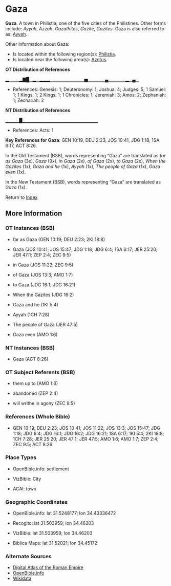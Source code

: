 # Gaza
**Gaza**. 
A town in Philistia; one of the five cities of the Philistines. 
Other forms include: 
*Ayyah*, *Azzah*, *Gazathites*, *Gazite*, *Gazites*. 
Gaza is also referred to as: 
[Ayyah](Ayyah.md). 




Other information about Gaza:


* Is located within the following region(s): 
[Philistia](Philistine.md). 
* Is located near the following area(s): 
[Azotus](Azotus.md). 


**OT Distribution of References**

▂▁▁▁▂▇█▁▂▁▂▂▂▁▁▁▁▁▁▁▁▁▁▅▁▁▁▁▁▄▁▁▁▁▁▂▁▄▁
* References: Genesis: 1; Deuteronomy: 1; Joshua: 4; Judges: 5; 1 Samuel: 1; 1 Kings: 1; 2 Kings: 1; 1 Chronicles: 1; Jeremiah: 3; Amos: 2; Zephaniah: 1; Zechariah: 2

**NT Distribution of References**

▁▁▁▁█▁▁▁▁▁▁▁▁▁▁▁▁▁▁▁▁▁▁▁▁▁▁
* References: Acts: 1



**Key References for Gaza**: 
GEN 10:19, DEU 2:23, JOS 10:41, JDG 1:18, 1SA 6:17, ACT 8:26. 


In the Old Testament (BSB), words representing “Gaza” are translated as 
*far as Gaza* (3x), *Gaza* (9x), *in Gaza* (2x), *of Gaza* (2x), *to Gaza* (2x), *When the Gazites* (1x), *Gaza and he* (1x), *Ayyah* (1x), *The people of Gaza* (1x), *Gaza even* (1x). 


In the New Testament (BSB), words representing “Gaza” are translated as 
*Gaza* (1x). 


Return to [Index](00-Index.md)

## More Information

### OT Instances (BSB)

* far as Gaza (GEN 10:19; DEU 2:23; 2KI 18:8)

* Gaza (JOS 10:41; JOS 15:47; JDG 1:18; JDG 6:4; 1SA 6:17; JER 25:20; JER 47:1; ZEP 2:4; ZEC 9:5)

* in Gaza (JOS 11:22; ZEC 9:5)

* of Gaza (JOS 13:3; AMO 1:7)

* to Gaza (JDG 16:1; JDG 16:21)

* When the Gazites (JDG 16:2)

* Gaza and he (1KI 5:4)

* Ayyah (1CH 7:28)

* The people of Gaza (JER 47:5)

* Gaza even (AMO 1:6)



### NT Instances (BSB)

* Gaza (ACT 8:26)



### OT Subject Referents (BSB)

* them up to (AMO 1:6)

* abandoned (ZEP 2:4)

* will writhe in agony (ZEC 9:5)



### References (Whole Bible)

* GEN 10:19; DEU 2:23; JOS 10:41; JOS 11:22; JOS 13:3; JOS 15:47; JDG 1:18; JDG 6:4; JDG 16:1; JDG 16:2; JDG 16:21; 1SA 6:17; 1KI 5:4; 2KI 18:8; 1CH 7:28; JER 25:20; JER 47:1; JER 47:5; AMO 1:6; AMO 1:7; ZEP 2:4; ZEC 9:5; ACT 8:26


### Place Types

* OpenBible.info: settlement

* VizBible: City

* ACAI: town



### Geographic Coordinates

* OpenBible.info: lat 31.5248177; lon 34.43336472

* Recogito: lat 31.503959; lon 34.46203

* VizBible: lat 31.503959; lon 34.46203

* Biblica Maps: lat 31.52021; lon 34.45172



### Alternate Sources

* [Digital Atlas of the Roman Empire](https://imperium.ahlfeldt.se/places/21672)
* [OpenBible.info](https://www.openbible.info/geo/ancient/aa8edd2)
* [Wikidata](http://www.wikidata.org/entity/Q47492)



